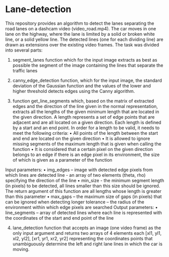 # Lane-detection

This repository provides an algorithm to detect the lanes separating the road lanes on a dashcam video (video_road.mp4). The car moves in one lane on the highway, where the lane is limited by a solid or broken white line, or a solid yellow line. The detected lines (one for each dividing line) are drawn as extensions over the existing video frames. The task was divided into several parts:

1. segment_lanes function which for the input image extracts as best as possible the segment of the image containing the lines that separate the traffic lanes

2. canny_edge_detection function, which for the input image, the standard deviation of the Gaussian function and the values of the lower and higher threshold detects edges using the Canny algorithm.

3. function get_line_segments which, based on the matrix of extracted edges and the direction of the line given in the normal representation, extracts all the lengths of the given minimum length that are located in the given direction. A length represents a set of edge points that are adjacent and are all located on a given direction. Each length is defined by a start and an end point. In order for a length to be valid, it needs to meet the following criteria:
    • All points of the length between the start and end are located on the given direction
    • It is allowed to ignore missing segments of the maximum length that is given when calling the function 
    • It is considered that a certain pixel on the given direction belongs to an edge if there is an edge pixel in its environment, the size of which is given as a parameter of the function
      
Input parameters:
    • img_edges – image with detected edge pixels from which lines are detected line - an 	array of two elements (theta, rho) specifying the direction of the line 
    • min_size - the minimum segment length (in pixels) to be detected, all lines smaller than 	this size should be ignored. The return argument of this function are all lengths whose 	length is greater than this parameter
    • max_gaps – the maximum size of gaps (in pixels) that can be ignored when detecting 	longer tolerance – the radius of the environment within which edge pixels are searched
    Output parameters:
    • line_segments – array of detected lines where each line is represented with the coordinates of the start and end point of the line


4. lane_detection function that accepts an image (one video frame) as the only input argument and returns two arrays of 4 elements each [xl1, yl1, xl2, yl2], [xr1, yr1, xr2, yr2] representing the coordinates points that unambiguously determine the left and right lane lines in which the car is moving.
